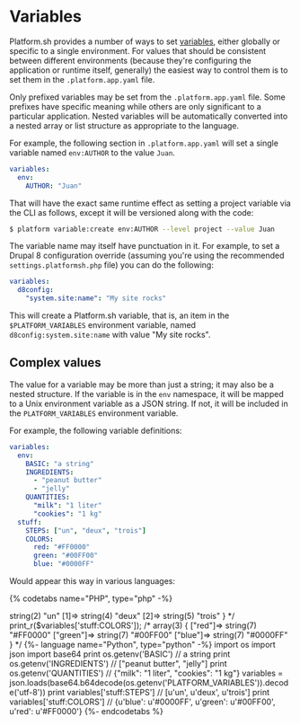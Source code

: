 # Variables

Platform.sh provides a number of ways to set [variables](/development/variables.md), either globally or specific to a single environment. For values that should be consistent between different environments (because they're configuring the application or runtime itself, generally) the easiest way to control them is to set them in the `.platform.app.yaml` file.

Only prefixed variables may be set from the `.platform.app.yaml` file. Some prefixes have specific meaning while others are only significant to a particular application. Nested variables will be automatically converted into a nested array or list structure as appropriate to the language.

For example, the following section in `.platform.app.yaml` will set a single variable named `env:AUTHOR` to the value `Juan`.

```yaml
variables:
  env:
    AUTHOR: "Juan"
```

That will have the exact same runtime effect as setting a project variable via the CLI as follows, except it will be versioned along with the code:

```bash
$ platform variable:create env:AUTHOR --level project --value Juan
```

The variable name may itself have punctuation in it. For example, to set a Drupal 8 configuration override (assuming you're using the recommended `settings.platformsh.php` file) you can do the following:

```yaml
variables:
  d8config:
    "system.site:name": "My site rocks"
```

This will create a Platform.sh variable, that is, an item in the `$PLATFORM_VARIABLES` environment variable, named `d8config:system.site:name` with value "My site rocks".

## Complex values

The value for a variable may be more than just a string; it may also be a nested structure. If the variable is in the `env` namespace, it will be mapped to a Unix environment variable as a JSON string. If not, it will be included in the `PLATFORM_VARIABLES` environment variable.

For example, the following variable definitions:

```yaml
variables:
  env:
    BASIC: "a string"
    INGREDIENTS:
      - "peanut butter"
      - "jelly"
    QUANTITIES:
      "milk": "1 liter"
      "cookies": "1 kg"
  stuff:
    STEPS: ["un", "deux", "trois"]
    COLORS:
      red: "#FF0000"
      green: "#00FF00"
      blue: "#0000FF"
```

Would appear this way in various languages:

{% codetabs name="PHP", type="php" -%}

<?php
var_dump($_ENV['BASIC']);
// string(8) "a string"

var_dump($_ENV['INGREDIENTS']);
// string(26) "["peanut butter", "jelly"]"

var_dump($_ENV['QUANTITIES']);
// string(38) "{"milk": "1 liter", "cookies": "1 kg"}"

$variables = json_decode(base64_decode($_ENV['PLATFORM_VARIABLES']), TRUE);

print_r($variables['stuff:STEPS']);
/*
array(3) {
  [0]=>
  string(2) "un"
  [1]=>
  string(4) "deux"
  [2]=>
  string(5) "trois"
}
*/

print_r($variables['stuff:COLORS']);
/*
array(3) {
  ["red"]=>
  string(7) "#FF0000"
  ["green"]=>
  string(7) "#00FF00"
  ["blue"]=>
  string(7) "#0000FF"
}
*/

{%- language name="Python", type="python" -%}
import os
import json
import base64

print os.getenv('BASIC')
// a string

print os.getenv('INGREDIENTS')
// ["peanut butter", "jelly"]

print os.getenv('QUANTITIES')
// {"milk": "1 liter", "cookies": "1 kg"}

variables = json.loads(base64.b64decode(os.getenv('PLATFORM_VARIABLES')).decode('utf-8'))

print variables['stuff:STEPS']
// [u'un', u'deux', u'trois']
print variables['stuff:COLORS']
// {u'blue': u'#0000FF', u'green': u'#00FF00', u'red': u'#FF0000'}

{%- endcodetabs %}
